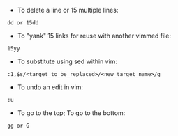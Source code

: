 * To delete a line or 15 multiple lines:
```
dd or 15dd
```

* To "yank" 15 links for reuse with another vimmed file:
```
15yy
```

* To substitute using sed within vim:
```
:1,$s/<target_to_be_replaced>/<new_target_name>/g
```

* To undo an edit in vim:
```
:u
```

* To go to the top; To go to the bottom:
```
gg or G
```

